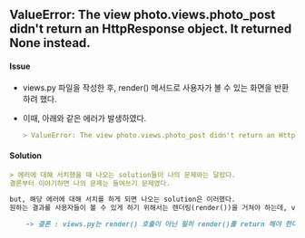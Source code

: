 ## ValueError: The view photo.views.photo_post didn't return an HttpResponse object. It returned None instead.



#### Issue

- views.py 파일을 작성한 후, render() 메서드로 사용자가 볼 수 있는 화면을 반환하려 했다. 

- 이때, 아래와 같은 에러가 발생하였다.

  ```markdown
  > ValueError: The view photo.views.photo_post didn't return an HttpResponse object. It returned None instead.
  ```



#### Solution 

```markdown
> 에러에 대해 서치했을 때 나오는 solution들이 나의 문제와는 달랐다.
결론부터 이야기하면 나의 문제는 들여쓰기 문제였다. 

but, 해당 에러에 대해 서치를 하게 되면 나오는 solution은 이러했다.
원하는 결과를 사용자들이 볼 수 있게 하기 위해서는 렌더링(render())을 거쳐야 하는데, views.py 파일은 무조건적으로 render()를 return 해야 하는 것. 단순히 render() 메서드를 호출하는 것으로는 안된다고 한다. 

	-> 결론 : views.py는 render() 호출이 아닌 필히 render()를 return 해야 한다.
```

